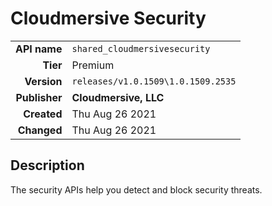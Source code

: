 # Cloudmersive Security
| | |
|-:|-|
|**API name**|`shared_cloudmersivesecurity`|
|**Tier**|Premium|
|**Version**|`releases/v1.0.1509\1.0.1509.2535`|
|**Publisher**|**Cloudmersive, LLC**|
|**Created**|Thu Aug 26 2021|
|**Changed**|Thu Aug 26 2021|

## Description
The security APIs help you detect and block security threats.
